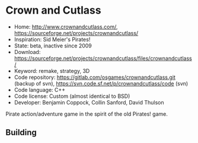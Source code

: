# Crown and Cutlass

- Home: http://www.crownandcutlass.com/, https://sourceforge.net/projects/crownandcutlass/
- Inspiration: Sid Meier's Pirates!
- State: beta, inactive since 2009
- Download: https://sourceforge.net/projects/crownandcutlass/files/crownandcutlass/
- Keyword: remake, strategy, 3D
- Code repository: https://gitlab.com/osgames/crownandcutlass.git (backup of svn), https://svn.code.sf.net/p/crownandcutlass/code (svn)
- Code language: C++
- Code license: Custom (almost identical to BSD)
- Developer: Benjamin Coppock, Collin Sanford, David Thulson

Pirate action/adventure game in the spirit of the old Pirates! game.

## Building
